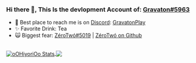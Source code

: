 ### Hi there 👋, This Is the devlopment Account of: [Gravaton#5963](https://discord.com/users/361221730024292352)
  - 📕 Best place to reach me is on [Discord](https://discordapp.com):  [GravatonPlay](https://discord.gg/g5Kx4Wq)
  - ✨ Favorite Drink: Tea
  - 🙀 Biggest fear: [ZéroTwó#5019](https://discord.com/users/210428907386699777) | [ZéroTwó on Github](https://github.com/oOHiyoriOo) 
  <br>
<a href="https://github.com/GravatonPlay">
  <img align="center" src="https://github-readme-stats.vercel.app/api?username=GravatonPlay&show_icons=true&include_all_commits=true&show_icons=true&title_color=ff00ff&icon_color=7c00ff&text_color=9f9f9f&bg_color=252525" alt="oOHiyoriOo Stats" />
</a>
<a href="https://github.com/GravatonPlay?tab=repositories">
  <img align="center" src="https://github-readme-stats.vercel.app/api/top-langs/?username=GravatonPlay&layout=compact&show_icons=true&title_color=ff00ff&icon_color=7c00ff&text_color=9f9f9f&bg_color=252525" />
</a>
